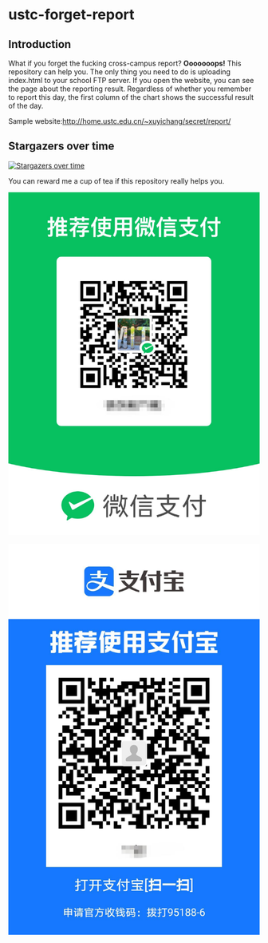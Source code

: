 # ustc-forget-report
## Introduction
What if you forget the fucking cross-campus report? **Ooooooops!** This repository can help you. The only thing you need to do is uploading index.html to your school FTP server. If you open the website, you can see the page about the reporting result. Regardless of whether you remember to report this day, the first column of the chart shows the successful result of the day.

Sample website:http://home.ustc.edu.cn/~xuyichang/secret/report/

## Stargazers over time
[![Stargazers over time](https://starchart.cc/Kobe972/ustc-forget-report.svg)](https://starchart.cc/Kobe972/ustc-forget-report)

You can reward me a cup of tea if this repository really helps you.

![](imgs/WeChat.jpg)

![](imgs/Alipay.jpg)
